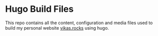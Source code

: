 # Hugo Build Files

This repo contains all the content, configuration and media files used to build my personal website [vikas.rocks](https://vikas.rocks) using hugo.
